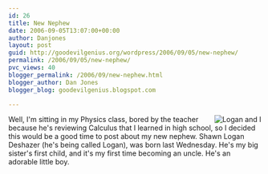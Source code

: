 ```yaml
---
id: 26
title: New Nephew
date: 2006-09-05T13:07:00+00:00
author: Danjones
layout: post
guid: http://goodevilgenius.org/wordpress/2006/09/05/new-nephew/
permalink: /2006/09/05/new-nephew/
pvc_views: 40
blogger_permalink: /2006/09/new-nephew.html
blogger_author: Dan Jones
blogger_blog: goodevilgenius.blogspot.com

---
```


<img src="data:image/jpeg,%FF%D8%FF%E0%10JFIF%01%01%01%01%FF%DBC%05%03%04%04%04%03%05%04%04%04%05%05%05%06%07%0C%08%07%07%07%07%0F%0B%0B%09%0C%11%0F%12%12%11%0F%11%11%13%16%1C%17%13%14%1A%15%11%11%18!%18%1A%1D%1D%1F%1F%1F%13%17%22%24%22%1E%24%1C%1E%1F%1E%FF%DBC%01%05%05%05%07%06%07%0E%08%08%0E%1E%14%11%14%1E%1E%1E%1E%1E%1E%1E%1E%1E%1E%1E%1E%1E%1E%1E%1E%1E%1E%1E%1E%1E%1E%1E%1E%1E%1E%1E%1E%1E%1E%1E%1E%1E%1E%1E%1E%1E%1E%1E%1E%1E%1E%1E%1E%1E%1E%1E%1E%1E%1E%FF%C0%11%08%A6%DD%03%01%22%02%11%01%03%11%01%FF%C4%1F%01%05%01%01%01%01%01%01%01%02%03%04%05%06%07%08%09%0A%0B%FF%C4%B5%10%02%01%03%03%02%04%03%05%05%04%04%01%7D%01%02%03%04%11%05%12!1A%06%13Qa%07%22q%142%81%91%A1%08%23B%B1%C1%15R%D1%F0%243br%82%09%0A%16%17%18%19%1A%25%26'()*456789%3ACDEFGHIJSTUVWXYZcdefghijstuvwxyz%83%84%85%86%87%88%89%8A%92%93%94%95%96%97%98%99%9A%A2%A3%A4%A5%A6%A7%A8%A9%AA%B2%B3%B4%B5%B6%B7%B8%B9%BA%C2%C3%C4%C5%C6%C7%C8%C9%CA%D2%D3%D4%D5%D6%D7%D8%D9%DA%E1%E2%E3%E4%E5%E6%E7%E8%E9%EA%F1%F2%F3%F4%F5%F6%F7%F8%F9%FA%FF%C4%1F%01%03%01%01%01%01%01%01%01%01%01%01%02%03%04%05%06%07%08%09%0A%0B%FF%C4%B5%11%02%01%02%04%04%03%04%07%05%04%04%01%02w%01%02%03%11%04%05!1%06%12AQ%07aq%13%222%81%08%14B%91%A1%B1%C1%09%233R%F0%15br%D1%0A%16%244%E1%25%F1%17%18%19%1A%26'()*56789%3ACDEFGHIJSTUVWXYZcdefghijstuvwxyz%82%83%84%85%86%87%88%89%8A%92%93%94%95%96%97%98%99%9A%A2%A3%A4%A5%A6%A7%A8%A9%AA%B2%B3%B4%B5%B6%B7%B8%B9%BA%C2%C3%C4%C5%C6%C7%C8%C9%CA%D2%D3%D4%D5%D6%D7%D8%D9%DA%E2%E3%E4%E5%E6%E7%E8%E9%EA%F2%F3%F4%F5%F6%F7%F8%F9%FA%FF%DA%0C%03%01%02%11%03%11%3F%E5%A2%F8%81%A8J%DB%A0%D3%89%8F%3C%12%DC%D5%7F%10%F8%BBR%BB%D2n!kv%85YG%CD%DDNA%CEk%EA%18%3C7%F0%B2%CC%99%23%87H%90%1E%CFh%CF%8F%D6%B9%BF%8Cm%F0%EA%1F%85%DE%20%87O%B5%D3%E2%BD%7BB%20h%AC6%B0%7D%C3%18lq%5CO%9F%AD%8E%D4%E1%7D.%7C%CFyy%25%C5%9B%F9%B2%B3%24%89%97%0C%C7%1D%2B%1E(%ED%0A%07%FD%C0S%D0%89%B2%2BCY%11%DBIw%0C.%AF%1Ca%95J%F2%08%C7j%C8%9BMAa%A7%AC%1C%C9%3D%BA%B6%C5%1F%C4X%80%3E%BC%0A%E6%A7Q%EBs%A6pN%C5%BD%B6%3D%E5%88%7D%24%A4%2Bd%3A%5CG%FF%7Df%A2O%0D%EB%23%EF%D8%CC%3E%A4%0F%EBR%7F%C2%3F%A9%20%1B%AD%F6%8F%F6%A5%02%AF%9F%C8%8EE%DC%A3%AC%7D%99%EDG%97%20gV%CA%E0%D3%B4%C9%0C%BAb%AB%60%98%D5%82%91%DB'%9A%5DF%CD%B4%F8Vk%88%E3%60%5C.%16%40%C7%26%9D%A6%B2%3Ad)U~1%E9%CDD%A4%D9qIl%CD%985-B%3BX%E2FU%08%A1%40%15%0C%9A%D5%F8%F9KLH%E0%E1Mh%5C%83%14%9B!%B1%F3%17%1Fx6%05%16%E8%D2%12%B2%DA%88%BD%0E%EC%E6%BAy%E5%DC%E5%E5%89B%3DF%FED%0C%B2%3A%FB%1C%E4T%13%DD%EA%A7%CB%1BG%9F%99H9%3F%8Dk%DCYG%22%15%DC%C8%7DW%83Yz%A4%16Zm%B9%B9%B9%BB%9F%03%EE%AE%EEX%FA%01MNB%E5%89%D4x~%E9%1BL%BAwp%AA%23%04%968%C7%3D%EB%9C%D6%3CSl%AC%F1Y%C7%E7%F5%05%B3%C7%E1%5C%7D%E6%A5u%A8n%8FsE%0Ba%BC%B4%E8q%DC%9A%AD%1A%B4LJ%A7%99%B7%A8%07%1F%ADo%07%2B%18%B8%2B%DC%EC%ED%3Cu%240%247%1Ay1%C6%0E%0A%1C%1E%B9%EFTN%B5my%E3f%D4%810(%D2%DA%14Y~Rd-%D0~%06%B9fIy%06%20%A1%87-%BB%26%A1%B7%8Ee%05d%C3%AE0%03%F3M%C6%E0%92L%EA%5Ei%1E%E5%19%A3%CA%F1%B8)%C1%18%ED%FC%EBV%17W%85%99%1B!%B0%AA%7D%B3%5C%F6%85s%0B%03%0D%DB%B0c%F2%ABu%DA%7Bf%BAD%8F%CA%B4%89%40%E7qc%8F%F3%EF%5EuH%B8%1E%8D9%A9%BB%97%F4%E5%2F%A9%C4%C7%3D%7FJ%DA%F1%03l%D3%87%CCTn%04%FB%80%0Dc%E8%0A%C7Q%5D%C3%04%02kS%C4%B80%A2%9E%83%93%F4%AFJ1%E5%82G%9DR%5C%D5%1B8%3DIv%9BFe%C4%9F3%F3%8E%0FQ%FC%EA%B4%16%26%E6%2F%B5y%DB%14%92%08%D82%088%23%3FZ%D4%D7m%DA%7B%ABP%BC%98%C3H%DE%98R%0Ej%7D%22%12%F0%0D%91%9F.%22%C4%9Cq%9C%9C%FE5i%E8D%97%BDc%16%0F%0BG%3B1y%98%A6%EEI%90%80%09%AD%08%3C'%A5%C6%AD%B6%E1%F9%1C%C9%93%8F%C3%3Dk%A2%1A%7D%AA%C6%A1%95%8F~X%D4b%7B%0Bw%FE%0C%A7%07%03%24R%E6%05%1B%EC%8EFo%0B%E9%E8%FB%23%86%E6%5Exq%163%F9%9AH%F4%18%22%DC%F6%BEdl%07(%E3%04%FD1%5D%9C%D3F%CB%B9s%C8%F4%AC%3DR%3D%D1%C4%C0%95ys%E5%B6zP%9B%0B%22%84%3AU%BD%E4%0B%3AO0a%9D%A0%B6~a%DC%8FJ%93%C2%9AJ%EA%A2%E8J%ACZ%16%03%23%8C%E7%3F%E1Zq%A7%D8%F4%C9%25%91%91%40%8C%C8%7D%80%1F%D7%FA%D6%BF%C3dQ%A6%DD%CA0Y%E7%C1%E3%B0P%7F%A9%AD!%AB%D4%CEr%E5Znz4%BA%F8%B7_%26%5B%B6f%5E%A4%E4%93X%5E(%D5%A2%BF%D0%EFm%95%CB%96%84%9E%9E%9C%D2%24%D6%F2%0D%FBQ%F3%C8m%B9%CDR%D5%C3%3D%AB%2C0%86b%A5zc%821%5E%7C%A2%CE%A8%C8%E1.w%CF%0C%C1NICRh%B3D%5E%D6%DE8%C9%97p%F9%DB%9C7%F8Tv%E5%96i%0A%FD%E5%8EM%C0%F4%FB%A75%9F%A7%83%F6%A8rYU%D8%60%A9%E7%1D8%AEXh%8E%F9j%CFB%8E%EAX%D9%8D%DC%C8s%D0%F4%A8%EE%2F%AD%5D%19%5EH%CA%9E%A0%B7Z%C5%7D%3E%3F%E2%B8%B9ob%F5%0B%E9%F6%E4c%CD%9F%F0j%D6%C75%97r_%13%DB%DA%CD%A2%DC%F90*%BA%AE%F5%60%3B%83%9A%E6%F4%B6%DBk%85%7D%C7ib1%F8%D6%A5%DD%BCq%91%18%FBT%80%8E0%FCVN%95%C0u%60A%C1%04c%A1%07%153%D8%DA%91%D5Z%DE%DDH%EAd%B6H%E3%3D%C3sV%8C%9B%8F%5CV%5D%94%99%B6%8F8%CE1%F9R%CBn%B29c%2C%83%3D%83U%DC%C1%A1%F7%90%DAA%0C%97%124%81%10%16%3F%3F%02%B8%0B%CD%5Du%2B%93%B9%B6D%0E%23BI%C0%F4%AE%93%C5%2Boo%A6%9Bv%B9tk%9F%97%05%B3%9F%F2q%5E%7B%B6H%E4%2B%B7%95%24pk%A2%9C~%D1%9C%9FCv%09vJ%DB%B6%AEA%03%9A%B1x%FEKF%9BLpw%DA%C3%24%FFZ%C6%B2%99%23q%B9w%C8p%07%19%C7%D2%B6%EF-%A3%BBH%9A%2F%95%CE%14%A3%F5%1F%E1%5B%AB%D8%9E%A6%C5%BF%83%EE5-'%ED%D60%16q%DB%8C%95%FAV-%FE%95%AAY%C6%8B4%2C%A5%5Bnz%E4v%CD%7D%0B%F0%BF%C2%24xZ%09%A4R3%F7v%8Cc%F1%EAj%C7%89%BC(.%A0hZ5%94g%B8%01%AAe%23%D0%8E%0DJ%17%EA%7C%D2%0B%5B%A2K%24%848%18%2B%EB%83%D3%F2%AE%DBN%9F%ED%96v%EF%19%5D%AA%02%3E%E1%CF%BE%3FJ%83%C6%3E%0E%BA%B7I%09%B7c%B7%EE69%23%FCj%BF%C3%D8f%C4%F6%F2%A9%DA%98%3C%8E%FD%2B)%C5N%C77%BDE%BB%9Dn%82%83%ED%E4%E0%80%16%ACx%913%22%B2%B1%DD%81%85%ED%F5%A7hQ%ED%BA%97%3C%81%81R%F8%89%95J%1D%A0%9C~5%D3-%8E8%BFx%E3%B5%7B%CF%B1%DF%06%09%BA0%8D%03%FB%E4%02%7F%10j%5B%114v24wI%1F%EFv%14ns%93%D6%B35%25K%B8%C7%CCAy%DB%E7%EA%06A%CF%F9%FAT%ED%AB%7Ff%DF%3D%B4%96%A6U%DE%92%12%24%1B%86%40%23%0B%8E%7F%ADE%9B%8B%E54m*%89%CBcr%5B%A9%04w%0D%E7%C0LX%C0%08%DF7%EBU%A5o%F5%84IlDh%24%03%9F%9B%3F%CA%A4%93U%8Au%BD%93%ED1Dd%8C%06%8D%E2%DA%C0%F6%E0%F4%A8%13Q%8D%A5%90y%96%E5%BC%8F%2C%A9%C09%19%ED%9A%C7%DF%3AR%A5%DF%F1%F4'%9EBwF.%60%C9%88%BA%9Ez%FAVm%C6%F9%A2%B7O%B4A%FB%B8%8B%A1%E7%9C%E4%1Fz%915q%FB%A9%01%81%C4(%11%8A%A9%3C%9E%83%81%CD2%3B%F9%22%88%C8b%05l%B2%B3%15%84%9D%BB%8F%FE5ITd%FE%E5%19z%F3l%D1.aI%C4%88%B1%AC%88q%83%83%C1%07%D7%9A%EC~%16%BE%FD6%E0%7B%C6%DF%9A%7F%F5%AB%CF5%8B%F9o%E0%9A%2C%2CVqG%96%24%0D%E7%E6%FF%13%D2%92%E6%F6%FBN%B2%B0k%3B%EB%9BT%9A%DC7%C8%FBw%E0%95%E7%F2%AE%AAW%8Cu8k%DAr%F7OR%B3%D5%E2%82%04%8Fc0Q%8E1N%7Da'%7F-P%F3%CF'%A5B%B0B%A9%FE%AD%0F%B9%EDT%EE%D8F%81%93o%19%E0W4%91%A2%DC%E7%B5I%9A%DF%EDX%18%2CY%3E%994%92%DA%98%CD%94!%B0%CD%1EI%1D%895%25%F33E4%BE%5E_9%0A%7B%D46%1EiO%B4L%85Dl%02%83%5CJ%3A%3FS%D0r%DB%D0%BE%2C%24%DC%18%DF%BE%7BqMx%E3RU%F5)%01%07%9C%B0%A9%7C%F2GT2%5B%C5%2B%B3%B4yby9%AD%B9%11%873%23%10%5B%CA%C4-%EC%AE%40%C9%C3U%2F%2C%C5y%22%87%2F%1E%09R~%9D%EBB(%22%8E%40%CA0zu%26%AB%3C%F0Gp%EB%2C%9C%82A%13%8A%87%05b%E3Q%A6%3E%D1%AF%19Yad%08%A7%F8%BD%F9%ABv%BFl%13%0F%3AH%8A%1E%0F%A8%F7%E9T%B4%F9%E3k%A3%1Cr%02Yx%1FJ%D4E%04%7C%C7%AF%B5%11N%C8*%5B%99%9C7%8E%A4%0D%AD%22%B0b%82%22%AC%A7%B7%3C%91T4k%1B%8D%5E%F2%3BM%3D%05%D4%ED%97d%23iU%FA%FA%0A%EC%BCU%A0%C9t%3C%F8%BEy%A2_%9DB%93%B4z%E7%DB%BDz%0F%EC%E7%E1Y-%DBQ%BC%B9%B3%8D%A6x%82%C4%5B%1F6%1B%24c%B78%AFF%A5%0A%98t%A3QY%D8%C7%0B%C9%89%9F%BA%F4%3C%17V%D3ot%7B%F2%B7%0A%40W%C6T%E4g%D3%23%ADv%1E%16%89o%E4%81%A4%20%FE%F3%E7l%E2%BD%AF%E2G%C2%085%E1wy%A6%CD%E4%5D%B3n%25%DB%11%96%C79Q%D0%9Cu%15%C8%FC9%F8%3F%AD%C9u%BBQ%98XE%19%E7i%DEN%0FJ%CDKCya%DCjYl%7Bg%81ob%8FB%86%DE%220%A0c%15kY%C4%D1%F9%8C%15H%EE8%26%A1%D1%B4%98%B4%9Bq%04%3B%E4%03%82%CD%D4%D3%B5%25%60%A3%A08%E8q%9F%AE%2B6%DBG%A9N%C9%A3%8A%F1%1CJ%D0%BA%C8%A0%E4%1E%D9%AF%2F%D0%ED%CD%B5%F6%A4%EA%9F%BAi%F6%82%3D%07_%D4%D7%A6%F8%AD%A6%11%B0f%0A%405%C1%E8%83n%9A%AB'Wf%7C%9E%F94%A0%AF%23%932%9F%BA%91oF%5CK%2Bq%D6%A8%F8%B5%A4x%DD%20%FFX%911%1F%88%AD%5D%25%40%0F%FE%F1%A4%F1%0Cq%9D%0A%EAVP%5E%25%DE%8D%8EA%04b%BAms%C5R%B3%3C%B4%CF%2BM%0D%B4eJ%23%0F%BAr7c%9F%EB%5B1%C7%15%C6%BC5%26%11%9D%90%C7%B5I%E9%22%A0%C3%11%83%91%91%92*%86%AFi%16%9F%E2%3B%A8%60bUnJ%82%7B%03%9C%D1%05%C1%B6%BA%DF%CE%E0%AB%80G%18%F5%A27%8E%C5I%DFVm%5Dh%13%DDM5%C3%DE%2BI%3B%AC%8EA%20%13%D4%F4%E3%FC%2B%3D%BC7peyZ%F0%7B%A89%E7%B6k%A0%D1%EE%12%E2%CD%F6H%04k%C8%E7%EE%83%D5i%B2_%D8%C4p%F7%08q%FC*%0BTs0%B22%20%F0%F5%B4h%E2yY%97p%F9%BAt%EC%05W%96%3B%2Bkk%95%87%26%DEE%D9!'%3B%8Es%8Fr%0F%E5Z%1A%85%FF%DA-%26Xb(%A5J%EFr%03%1F%A7%A5r%93%DCn%22'%C2%AA%F0%17%3C.*%A2%D8%3B%15u%B8G%D9%16%2BX%D8%87%C1%DA%80%B3%11%EF%EBZv%BA%2C%DA%FE%99c%1A%CC%91%7D%8E%0D%9F0%3C%EEwj%D1%F0%AD%D5%9D%9E%BBoyq%3A%22Go%23%9F%9B%F8%BA%3D%CF%A5%3E%CFYm%3E%E6%E2y%A0Vk%B3%E6%EDV%C6%DC%968%FDkX.%8C%CE%AC%AE%EF%14w%F1%E9'%0A%163!%23%9C%0E%9FJY%B4%8B%82%8C%12%CD%98%81%C1%C5v%82%DD%23%18%DB%CF%D2%9E%23%5C%7C%AC%14%7B%D7%96%F1%2F%B1%D9%EC%7C%CF%2F%BF%F0%BE%AD3%02%96l8%C1%DC%E2%AA%FF%C2%23%E2%26%89%A1%8A%18YC%02%10%CA%06%09%EAI%C5z%FE%0F%96%1A8%F7%B9%E0%02p3%9A%B5%1D%ACh%81%13%A0%E9%93%93Y*%8E%ED%F76%B3%B2G%8E%C1%E0%9F%10p%1D%2C%93%FE%DA%B1%FE%95%A3%07%81%F5-%B8%9E%7Bul%F1%B41%18%AFN6%CC%1B%8Ey%A7%BC%5BT%13%83%9E%B4%7BY%0B%94%F3%98%BC%04%C4~%F2%F8%FF%C0c%FF%13R%1F%87Zk%C8d%9A%E2i%1C%F5%3B%40%AE%F8%26%DEv%E4%7Dk%03V%D7%92%16h%AC%94%3C%83%83%23%7D%D1%F4%1D%EB%A7%09%87%AF%8B%9F%25%25vc%5E%BD%3C%3Cy%AA3%01%BC%0F%A1%D9%9F%3EGh%F6%F2%19%98%2F%E5%DE%A8%CFk%A5%A4%DB--%C1%FC%B2%3B6%7F*%92%FA%7B%9B%A9%7C%C9%A6i%1B%FD%AF%E9%E9UX%F27q%8A%FB%8C%B7%86%A9%D1jx%87%CC%FF%0F%F8%3F%D6%87%CC%E33%99%D5N4%B4_%89s%C2%D6%B1M%AAK%A7%5C%8C%FD%AE%26%8D8%EA%F8%CA%8F%C4%8CW%A6%F8%22%DF%EC%91%2BC%88%D8r8%E38%AF'%91%E4%DC%92%C6%E5%25%8C%82%AC%0E%08%23%90G%D0%D7%ADxCR%8BU%D2%C5%F4j%16Rv%5CF%3F%82%5E%FF%83u%1F%88%EDXq6%06JQ%C4%C7m%9F%E8w%F0%EE1kF%5B%EE%BFSz%FBT2%92%A65%8D%C9%C3s%9Fz%7D%BC%A0%C6%BBx5%81%3C%C2I%CB%AFL%E2%B4-d%5D%80ry%CEk%E5%9A%D0%FA%B8I9%0D%F1U%A5%FB%D9%3C%D6S%B1eRDy%C0oj%E0%AD-u%1F%11%EAp%DAIe%A8i%F8%FF%5B8%97%1Bq%D9H%3C%D7%A2_%EAQZ%D8%BB%CE%CA%17%1DMr%16%1E%26%D2%F4%FDBY%AF%E6%B8B%E3tM%0An%09%8E%B9%FC%2B%2B%3B%9B8%C7%AB9%2F%8A%FA-%E6%9B%AA%DB%E9%BF%DA%97%93Z%98%83%C9%E6%BEY%CEq%8D%DD%85%60i%F2%92%3C%99%08Tq%D2%BA%7F%89%9E%22%D3%3CC%ABE6%9B9%9DcL3%E0%803%8E3%DC%F7%E2%B9Q%84fl%F6%AF%B9%CB%B2%AA8%8C%0Cy%E3f%EF%AF%5D%CF%85%CD1%F5)ce%CB%2B%A5oM%91%BD%A7F%D1%C7%87%23%9C%90A%C8%22%99%E27U%F0%E5%EB1%231%E3%F5%15%9Fkt%F6%FC%AF(O%CC%A7%FAT%FE%22%86%E2%FF%C2%D7%8Bc%86%99%90%F9JO%2CA%CE%07%BD%7C%E6%3F%07W%03%3BT%F8%5E%CC%EE%C2%E2!%8A%8D%E1%BFc%CDf%BC%5B%ADNk%96%7D%DEl%CE%F9%F4%CE%ECg%F4%ABZ%ACI%25%CAbm%8C%23%5EA%F6%AE_%C3%D3%CEL%F1%CE%A5%5D%24*C%0C%11%F2%F7%AC%AF%18o%FE%D2%0C%A4%85%08%3B%FB%9A%E4%B9%D3c%B26%93%04(%26%25%0FQ%B8%E0%D4-g%22%F3%90%3D~j%F3%B5%B8%99~%EC%B2%0F%A3%9Aw%DB.%FF%E7%EA%7F%FB%F8ih%1A%9D%D2%ACl0%26B%09%1Ey'%A5%2C%90%DA%C2%09%9Ax%90%0FV%02%B8Io%AF%24M%ADs)%1E%99%AD%01%A2%EF%B3W%0C%CD1%07%20%F6%3DqE%80%EB%ADR9%0B%9BT3%18%D0%C8%C5FB%A8%EEOLS%E3%86%5DD%96%83i(%01m%F2*u%E9%D4%FBW1c%7D5%E5%BD%B6%9B%22ldc%B9%81%C1%98d%10%1B%D7%18%FET%9E*%B6%91%AE%E3%5E%3EU%FA%D3%8B%F2%13G%D8%B3%02%B2%9D%EA%A8e%B7%93%E6(9%3C%82%2BR%E2%0D%C8K%0C%FBU6%B9h!%60%90%EFt%19U'%19%E7%F9W%8A%D1%E9%26W%B1Viw%ED%19%8B%3BIn%A4%8C%13%8Fn%9F%9Dh%A2%B8%2B%D3%23%AE%3A%1A%A9m%E4%DAO%18Q%FB%AET%F7%E4%9C%E4%FE%26%B5%24%F90W%184%24%04%18%60%7B%7D*)%19%88%E9%D2%AE%EC%5D%9C%E0%D4o%1A%7D%95%E4%DC%5C%F3%E9%8A%2C%D8%5C%E5%3CO%AA4%11%FD%8E%26%C4%8E%3Er%0F%DD_O%C6%B9B%C2%AE%DF%B1%9A%E6K%87%E5%DC%E4%9F%E4*%9C%DD9%3CW%EA%B9.%5D%0C%1E%1E*%DA%BD_%A9%F0Y%962X%9A%CD%DFN%83%5Bk%2F%7F%ADA*s%DA%81%B9%1B%8C%FB%02x%3F%E1J%18H%0A%E3%0D%DCW%B9m%0F%3DhD85wE%D5%2F%B4%3B%FF%B7i%B2%05%24m%927%19I%17%FB%AC%3B%8F%E5UYF%3E%B4%8A%A7%83%83S8F%A4yd%AE%99p%9B%84%B9%A2%F5%3A%A9%BCei5%DA%5C%98%5E%D0%B9%FD%F4y%DC%80%FFyO%A7%B1%ADu%F16%9Dn%99%96%EDUH%C8%24%F5%15%E7sB%B2%0EW%9Fj%C2%D6%B4%AB%B71%CDg%23%93%16%7Fr%CF%EF%D8%F6%AF%93%CC%F2%0EX%F3%E1%97%CB%FC%8F%A7%CB%F3%D7~Z%EF%E7%FEg%A7%5D%EAv%3E%20%B9h%9A%F2E%B4%892%0A%F1%B9%8F%F4%15%C4j%B1%A3j%3Fb%12%BC%F1%C6y%25%89%04v%1E%FF%FDj%CE%D2%EE%AFm%E2%927%B5%B8I%1DpOa%F8%F4%F4%AB%D66%C2%18%C7w'%93%9EMy%F9%26WZx%95%3A%D0j1%EF%DF%A1%DD%9A%E6%F4%E3%86t%E9%B4%DC%85%965%8E%12%15p%C8t%E6%A2o%F5%8E%7D1V'B%D1%B0%1E%95U%0F-%FE%7BW%DE%5BS%E2%93%BA%1F%B8%FC%CB%EF%CDY%B2%BA0%C8%8C%CA%5E2~d%CE3U%14p%07rrMI%1A%FBt%22%B1%C4%E1%A9%E2)%BAu%15%D34%A3ZT%A4%A7%17%AA%3A%1B%DD'A%D5V)d%B5%86%40%FDeU%C3%A7%1E%BE%BFZ%F1%DF%89%3E%15%BC%D25%40%D7%12E%26%9Fq2%AC%171%8E%02%80xa%D8%FF%3E%D5%E9%967r%D8%CE%26%8C%82%3F%89%0FF%15%BFv4%0F%10%E9R%D9%DE%DB%99%22%991*m%C3%0F~%3D%3DE~q%98%E5%95%B2%E9%DD%7B%D0%EF%FE%7F%D6%A7%D7%E0%F1%B4%F1%91%B3%D2G%C9%CE%06%E3%8E%99%A4%02%BA%DF%88%BE%0D%B8%F0%AE%A8%169~%D5%A7%5C%12mn1%D7%D5%5B%D1%87%EB%D6%B9%81%1B%11%C2%B1%FA%0A%E5%8BRWGD%95%9E%A4'%ADu%91%F9%8C%C9%E5%CB%95%3C%B3%03%DB%15%CD%AD%B4%EC~X%24%3F%F0%03%5B%3Ad%B7%D6v%A0%B5%93H%13%20q%C9%04t%23%D2%A8%96U%965%9FT%5Bt%97%CAt%91%88%90v%EE8%A7j6%FA%84%97m%23L%AEp%17x%F9Cc%DA%9D%141%5BX%DD%DFjp%5C%19%E7%1Bm%7C%A20%8F%9C%92%F9%ED%8E1V%BC%3F%A1k%5E(%81%DA%CE%EE%C9V%D7%08Rk%91%19PrF%01%ED%C1%A6%93z!6%96%AC%FBfX%F7)%03%8C%D6%25%FD%B17y%F2%9F%F7Xm%D9%E0%93%91%D3%BE%07%F3%AD%F5%92%3D%85%99%80U%19%24%F6%15%0F%D9%C2%DB%8D%F3%89%0Be%B7%9E%E0%9C%8C%7Bc%15%E35s%D0F%0C%A7%08F2*%C5%AD%D7%EE%04o%9D%CA8%FAS%AE%ED%0B%7D%D6%3Ct%C5g%98%E4%89%D5%89%19%07%A7%ADC%BA-%1B%91M%BD%40%3C%D6f%BFzmtk%C8y%DD%2F%C8%B9%ED%93%CF%E9%9A%BF%A7%81'!%B0%3D%3B%FD%2B%9E%F1%CC%A3%C9H%D7%1F%EB%87%1F%9Dw%E5%B0S%C5%D3R%DA%E8%E5%C6I%C6%84%DA%EC%CEnnj%B4%9Cg%A8%A9%E5o%9B%1F%A5A!%C1%C1%E8z%1F%E9_%B0Q%8D%A2%8F%CE%AA%3DJ%EE8%23%8C~%86%A0m%C0%E5z%8E%95e%C7%07%A1%F7%A8%8A%F1%91Z%B4%24%C6%87%040%E3%D7%FCi%C3%83%C5A%2F%CB%3A%1E%C4%11%F8%D4%A8%C4%C7%9FzKb%9E%E3%FA%9AG%03%14%E2v%90%DD%8D6n%87%DF%8CR%B8%82%D6%D6K%96eM%80%01%B8%96m%A0d%F1%CF%D7%02%A7K'Kd%B8%99%5D%11%F2%B0%E0s%23t8%F6%1D%FF%0A%BD%A3%C1%04%D0%ED%92B%BB%25Y%1D%40%E5%C0%C0U%CFl%9D%DF%A5n'%9D%F6%BB%BDSU%B7%06%CE%D6%26%86%20%A3%F8%83p%13%3D%C18%26%B0%A9Q%C5%D8%D21%BA8%FB%CBy%60%18%94%05b8%5D%C0%9F%AE%05d%1E%24u%FCq%9A%D7%BF%93%CE%96I6%85%04%F0%A3%A2%8E%C3%F0%18%AC%1B%E2%E9rv%C5%2C%80%AE%3Fw%19b%3D%F0%06qEJ%AA%9Cy%A4%EDb%E9Ss%7C%A8%B3%0B%AB%B9%DB%D0%80E%5CU%1Cq%DA%B0%AD%A7%95f%C4%91%3A%0C%84%F9%D0%A9%07%E8y%AD%86i%23C'%95%23%0C%E3!x%19%E9%CD8V%84%E2%A4%99R%A3(%BBX%1C%16%3D%F6%F6%1E%A6%B5%C6%97qc%1C%17%D2%02%24F%0F%E5g%19_CG%85%60v%B8K%E9!VU%E6%25nF%7D%7D%EBgY%9AI%91%9A%40%07%D2%BE%2B%88s%C4%DB%C3a%DE%9D_%E9%FEg%D5%E4%995%A3%ED%EB%AFE%FA%FF%91%9B%E2%CD%1E%1F%11xu%E3%B6-%01%91w%C3!%01%82%B8%F5%1F%985%E0%DA%DD%B6%A5%A2%DF%BD%96%A3%2C%D1L%BD%86a%EA%0Fq%5E%F7%E1%EDB%E2%CE%F5l%DALZ%DC%BE%06FB%C9%D3%F5%AD%0F%1A%F8oM%D7%AC%FE%C7%ADXF%E5s%E5%CB%1F%C9%24G%D4%11_)K%11%EC%DD%9E%C7%AD%5B%0F%A9%F3%1B%DF%BE%7F%D7J~%AEk%A7%F8%7B2M%25%E4%92G%14%BBv%05%F3%A3%12%01%D7%A0%3FJ%A5%E3%2F%07j%1E%1D%D4%D2%18%EC%CD%E5%B4%CC~%CF2%AB%1D%DF%EC%B0%EC%7FJrY%5C%E9%3E%1E%BA%9C%3F%93u%B4%BB%2CG%80%07%40z%E4%F5%AFAM5tq8%D9%D9%92%EB%97%9F%DARKx%CA%A4%B4%E4%ECU%01%8Ct%1CW%24%F63%7D%A2T%81H%C1%04%E0%9E%87%91%FDkKO%D4'%BCR%A1%02.~c%91%C9%C7%A5V%BD%BD%B9%B5%D4%25%FB%3C%862UC%E3%BE3%8F%E7M%5B%A8%8F%B4%E5%B8V%B4%90%ACm0%2B%86%8Cu9%EBY%9A%F5%E3%3B%22%A4%84F%A7%A0%E3%8A%C2o%15%E9R%22%22%DD%A2%FC%EA%CD%F2%B0%E0%1C%E2%B35%9F%13i%F7R%ED%5B%B8%D1%0F%DF%EB%C8%AF%23%D9%CF%B1%DD%ED!%DC%D6%97%C6V%9A%3C%F0%C7%7B%23%18%E6%24%23%15%E0c%D4%FE5%D1X%EAZ~%ADl'%B6%92%19%A3n%8E%8C%08%CDxG%8D%F5%18%F5%0B%F5X%D5%96%DE%DC%14%40%0F_S%8E%D5%8F%A3%EA%FA%86%91w%E7%E9%B7%12%40%DF%C4%AB%F7%5B%EA%3B%D6%9E%C6%F1%1D%CF%A4B4%12%09!%7C%E0%F4%F5%AC%9F%1A%23Od%2F!%1C%82%BEb%E3%B05%C7xW%E2U%A5%D1%16%DA%A8%16%B3%F4%DE%3F%D5%B1%FF%D9k%B7%BA%B8%86%E3N%98%AB%2B%2BFX%60%E4%1E%3BS%C3%F3R%AF%09%5BT%D15%92%9D9'%D8%E3%03e%CE%7B%93H%E3%23%91%C5C%1B%E1%87%3FZ%99%E4%F9N%D5%3C%1E%F5%FBM%AC%CF%CD%08%5D%18%03%B5%BF1Q0%93%BA%83%EE*f%93%8C%EC%18%FA%D3%3C%CE%A0%A9%23%EBT%C1%5C%82%E67%229%01%5C%2Bd%FA%E2%9Fn~%5CS%8E%D9%11%BB%1Cw%15s%C3%FA%3E%A7%AC%5E%8B%1D.%CEK%9B%96%1B%82%0E8%F5%24%F4%15%87%3C%60%A4%E4%ECm%CA%E5d%8A%84%FC%A5%7B%F6%A9%8E%9D~%C8%25%FB%2C%BB%E4%ED%AE%D7%C3%BE%0F%B8%B3%98%CB%ACZ%BCW%08%7F%D5%C81%B3%F0%FE%B5%D3H%D6%A6%DAD%81%15%B6%10%A4%01%9C%9FJ%F8%EC%7F%14%CA%159p%F1M.%AF%AF%A1%F6%B9w%09%C6%A5.%7CD%9D%DFE%D3%D7s%CC%B4%3D%90%C8%B3%CD%1B%05%C9%3B%98%E1v%A8%C9%1E%E78%FAu%AB%C2mK%C4%12%5EO%94(%C8%22%CB%BE%D5%8Bs%821%EAs%5D%FE%87%F0%FF%5B%D5-%DB%CF%F24%B8%3C%E6%C4sG%BAI%10%F7%03%F8~%87%D2%BB%8F%0F%7C7%F0%FE%8B%04m%1D%92%CD2%10%DEl%DF3g%D7%9E%05mG%3EsNU!g%D0%F3%F1%99-*2%8Ch%D4%E6%EEy%24%9F%0F%EFu-4%EA%16p%5B%92%F1%A0D%86M%A8%A78.%C0%F3%D8%9CV%B7%86%FE%18%AE%8D%2B%EAW%DA%AC%B3O%B3%0B%0C0%15%5D%A3%92w%1Es%FEq%5E%E5%05%9Cp%CC%AC%8A%94a%C68%26%9C%FA%7Cy%90*%A9%0D%C8%C8%EE8%22%B8q9%95LD%1D9%FC%2C%AA8(%D1%92%9Cw%3Ea%D6%FC9%A4%EA%1E%24%17%D6%A2%E2%40%E5r%AD%20*%CC%3F%CE*%FE%A1%24qZK%A5%DDi%8B%3CNI%C2%B8%3E%B5%D2%EAZ%12%F8%7B%5D%BC%B4%DB%B1%04%8D4%19%FE%E3%9C%8F%D7%23%F0%AAZ%85%FE%9F%E5%EF%99%80p%BD%FA%F5%AF%94%C5b'%3A%9C%8D%E9%1D%97c%EEr%FA%14%E9%D1R%8A%D6I%5D%F78%C7%D1%5E%DE1%25%B4%93%DB8%1C%0D%DB%86%3D%0Ek6M%5CL%93Y%DC%85%8A%EE%1E%AB%D9%C7%F7%87%F8W%7Dz%FFo%B1%06%CE%13)e%EB%8E%07%E3%5Eg%E2%FD%1E%E6%DA%1F%EDcq%08%B8%B5%60%E23%FCC%A1%5C%D6q%83%93%D4%2B%F2%A5%EE%96%D6%0F2%3Bhs%B5%99%C3%13%DD%40%E4%9A%EA%A4%D4%EC%ED%D0%19%EEb%85%5B%F8%E4%602~%A7%BDqi%A8%5B%D8i%11%EB%17%87%7C%D7(%0D%BC%F4%1E%87%FA%D7%0B%AB%DF%DD_%DC%99%EE%25g%2Cs%B7%F8W%D8%0E%D5%B5%3A.%5B%ECx%98%ACRN%C8%F5%CB%8B%DF%0E%EA%8F.%9F.%A1mq%B8r7c%9Fc%5C%0F%88t%15%B2%B9%7Br%A9%24%12%0C%AEFAS%D8%D70%AE%87%DB%DA%B7%2C%B5%86%B9%B7%8A%C2%E1%81%08%7Fv%C4%F3%F4%AE%B8%C3%97c%81V%E6z%9C%F6%B7%E1%E5%B8D%7D%3B%CA%82X%C6%D0%BBp%8C%3D%0E%3D%FB%D65%A7%82%AFn%0C%92j%13*H%5B%80%9F5z)%8C%83%821J%17%FD%A0j%CD%0A%B6%5B%18%91%DCt%E6%AB%EA%F2%08%0EC%1D%C7%A6%7BS%24%FB%5D%A3%EEh%CB%0FQ%D2%B2%AFg%92%E6f%91%91%8Ex%C0%E9%81N%AC%EC%8E%5C5.y%DD%EC%88%E4%91%A4b%DB%8E%09%E7%DE%AB%C8%17'%9F%D2%9F%B8%86%C7%E9P%CC%D8%3B%87J%E5G%AA.%D5%DA%0F~%FE%C6%B5%B4%2F%14j%BA*%B4QJf%B5e%20%C3!%CA%E3%DB%D0%D6%18g%F33%83%8AVm%CAGj%B5%B9%3D%0FPi%A2%8C%09%9EET%200f8%18%C6k%B3%F0%3E%83g%AF%DB%AD%D4%D7.-%D8%90%A2%3E%A4%83%8A%F1%7D%1BW%BC%BC%98Y%CD%A7%16%11%A0Q%3AJ%08%20%0C%0C%83%D0%D7%A6%7C%2B%D6%24%D2%EF%DA%C2d%928%A5%3B%A3%DE0%03w%1F%8F%F4%AF%BC%CC3%09%D5%C1*%D8iZ%DB%FF%5EG%CB%E004%E1%8A%F6X%88%DE%FB%1E%A7%0F%C3%AF%0E%94%20%C9x%DF%F6%D7%1C%FEU%04%FF%0D%FC%3E%D1%9D%97W%B1%B1%E8%DB%D4%E3%F0%C5l%5BjD%A0m%FDM6%EA%F4%B0%24%13_%1F%2C%EF%18%9F%F1%19%F5%8B%26%C28%FF%0D%1E%7B%AD%F85%B4%99%3E%D1k%7C%97(%87qV%5D%AD%81%FA%1A%FA%23J%FE%CD%166%3A%D5%BC6%C6y%23%8E9%8A%0EJ%91%D3%8FBk%C3%3CO%3C%CF%0Bl%24%B78%F5%A9%F4%3F%1BK%A7%E9M%1C%DAe%CA%DD%20%1EJ%C5%20%F2%8Bv-%9E%83%D8~uo7%9E*6%AF-Q%CB%3C%A24e%FB%98%EEz%8F%C6K%AB%16%B6%8A%CA%07%C6%A9%91%B3b%E5%82w%CF%B7%A6%7B%D7%23%E1mJ%2F%0E%B4-6%80%8F%1E%EF%9A%E5%A6%2F*%FA%B0%04%05%CF%E5%5Ct~0%F3%2F%E5%BD%D4%ADo%EE%2F%25%3B%A4%94%95%25%8F%E7%C0%F6%A7%5E%F8%D5g%8C*%E9%D7%08%08%EEW%15%E5T%C4'%3Eh%9E%FE%1F%0C%A1C%D9NW%FC%0F%A4m%3C%BB%8Bh%E6%B7%99%1E7%40%D1%B0%E8A%A9%8B%05%05%25%8C%80F%09%1C%8A%F1o%FC%5B%87H%D2%FF%B35M6%EEx%A2%FFR%D1%ED%2C%01%3Ft%82q%8FJ%D8%BC%F8%CBg%22%91c%E1%DB%B7%F42%C8%AA%3FL%D7j%C4%D3%B5%DB%3C)%60j%C6n)%5C%F4%E4%C3E%B0%10%CF%11%04%11%DCv5av%B4%25%97%A3%11%8F%C6%BCI%BE'%F8%8Ek%95%7B%3D%26%CE%05%E7%06B%CF%C7%A1%E9%9Ae%CF%8A%3CY%A8%40R%E3T%16%B0%93%9D%B6%B1%88%FF%F1%EE%B5%0F%19K%A3%B9k%01Y%EE%ACu%FF%14%26%D3%EF%24%87K%F2%95%AF%D0ni%BA%18%14%F6%F7'%D3%B7Z%E3c%D1t%E8G%98b%128%1F%7D%F9%26%A9Ax%90%BB%99%25%2F!%E5%9D%89%25%8F%A9'%9C%D3%9BZ%8DAbs%5Cs%AA%AAK%9A%C7%A9F%93%A5%05%0B%9C%C7%8D%BCm6%89%0B%DAYi%CD4%84%7C%B2%BA%91%1A%FBg%B9%AF%16%D5u%AD%7B%C4W%8F%1C0%CFyrrDq%AF%CA%3D%FD%07%E3%5E%F7%7D%7Bkz%C5.%23%5D%9D~a%C6%2B%12%EFU%B1%B5%92h%F4%7BX%26%D8%BF%BD%91J%A2!%F7%3D%CD4h%F6%ECy'%89l%EEt%BB%1D5%2F%1D%BC%FF%20%EFB%DFq%B3%9C%0F%CF%F4%ACXd%DC%A0%E4%E6%9D%E3%0Dv%EBY%D5%DEk%A1%1A*%12%B1%AA%1C%8D%B9%F5%EF%9A%A9g%B9%87%A7%15%D9%04%D4u%3Eo%12%E2%EA7%1D%8B%F1%A7%F1m%26%98%C0y%9F%2FJ%B3%0C_%20%DCpz%F1Mkr%CD%B8%07%D6%AE%C71%A3%A6%5E%E4%2CS%B7%FB%AD%FD%0Djm%2CI%04W%3B%B0%AA%8D%C3%8FZ%B3o%A9I%0C%7B%1B%0E%07L%9Cb%93F%D0%ABm%19%D9h%BA5%F6%BA%A5%ED%124%88%1Cy%D3%0F%90%1F%A7%7F%A5P%D5%FE%17%EB%D0%02%D6R%DB%5E%0C%F0%B1%3E%D6%FC%9B%1F%CE%BD%82%DD%23%8A5%8A%14H%A3%1D%15F%FC*%5C%F7a%CDa%3A%9C%CC%EA%A3K%D9%2B%23%E6m%5BH%D5%B4%C9%7C%9B%FB9%AD%E4%EC%B2%A9R~%99%E0%FE%15%9A%FC%B1V%CA%91%C1%5C%60%D7%D57%22%DE%EA%DD%AD%AE%E1%8Ax%5B%83%1C%A8%19O%E7%5C%1F%89%FE%1B%E8%B7%CA%D2%E9r%1D%3A%5E%D1%9F%9E%23%FDW%F08%F6%A4%8Dn%CF%0F%7C%1E%14%91%F5%A8%FEe%3Dk%A7%F1%0F%82%B5%BD%18%B4%97Vn%F0%83%C4%B1%FC%F1%FF%DFC%A7%E3%8A%C0%8A%D9%A5%99c%08%E0%93%C0%03%96%F6%1E%E4%E0~5V%0B%9B%5E%0DB%C9r%AA%C1%5C%ED%23%3E%9C%D7F%90%CE%8C%B2%09%DCH%842%B7P%08%E9I%FD%8E%DA.%99j%AD%B7%EDR6%F9J%F68%FB%BF%408%FC%EAxfC%1E%F3%C0%1Dk%EF2e%19%E0%94%24%BB%AF%C4%F9%5C%CAR%8E%25%CA%2F%B1%E9%1E%14%D7%3E%DD%60%8CN%D7%1C%3A%FFu%87Q%5D%0C7%05%89%079a%F8W%8Fx%7BT%5D%3FS%18r%22%9D%B6%B0%23%18n%C7%FA~U%E9vW%DB%95%07%DE%E3%8CW%C0%E6%B8%19%60%F12%A7%D3%A7%A1%F7Yf1b%F0%EA%A2%DF%AF%A9~%5B_5%82%93%D7%9Ei%CB%A4)S%C6N%7F%3A%97t%B8%0C%880%07%ADV%92%F2%E5%1B%3Ftw%AF%3B%D9%A3%B9%C9%8Dm%0DY%B3%81%C5D%DA%2C%7F%DD%19%A5%93Ru%C9-%CDW%9BY%F2%F1%FB%CE1%9A%7C%B1%13l%B04%B8%A3%EA%AB%F5%C5%23-%A4%3DB%82%3AV%16%A1%E2(c%8F%E6%98%0E%3Dk%8F%D5%FC%60%8F9%8A%DD%CC%B2%1E%02%A7%24%D3P%BE%C8%874%B7g%A1%DD%EA%F6%B0%83%B5%90%7D%0D%60%EA%9E%2F%8A%DE%22%16t_L%B5y%B6%A7%A9%DD%B3n%D4%AF%C5%92%1F%F9f%84%19O%F8U%AF%06Ae%ACx%82%3Bh%F4%B9%0C)%FB%C7%9E%E9K%17%C7%407%7F%85m%1C4%9Ar%B6%84%7Db%3C%CA%0Bvt%13x%BB%9C5%D4LO%24%2Bf%A9K%E3%88%15%FC%98%D9%A5%94%FF%02%82O%E4*%FF%C4%88%B4%A9%DA%D3%C3%A9%0C%09%E76%E9%99%14)T%1E%E3%91%93%81W%E0%D2t%FD'J%B4%83O%B4%82%DF%EFn%D8%A0%16%E3%A9%3D%FF%1A%14%22%8Cq5eJ%7C%A9%DC%C1%B6%F1%06%B1%7Dx%96%B6%FAd%8E%CC7%11%3E%E8%E3%0B%EAN%3FN%B5.%BB%A5%CA%3C%3B%7D%A8j7NX%83%FE%8F%17%C98%C0unq%D4%F3%5BV%2CRI%A6h%C8%20%EE%E7%B8%C7J%CF%F8%974%90%F89%14%1Cy%92)a%D3%8E%A2%B5%8AWV%3C%FA%95%E7%24%EE%CF%1A%BB%07y%3Cc%3BF%2B%5E%C0%AE%D3%DB%81T%922%E0%B3.G%A7%ADIl%1D_9%E2%BBO-%9B%7D%13%E9%EBJ%24%DC%06%05E%0B4%D0n%1Dz%1A%9E%18%DB%CB%1Ci%90%122%2Cyv%FAf%A84%A8X%FF%10%ED%CD%5B%9E%DA)%A5%C4%85%DC%8F%E0S%80%3E%B5%05%CD%B5%A8!b%8C%E0u!%8E%0D%3B%0A%E8%FA%3B%CC9%E8%1B%F1%C1%A9%96M%C3%B8%FA%8A%AEF%E3%B9%BAT%D1.%17%AEEp%A6%7B%0CIW%7F%60~%A6%A0%95%0E%3A%0F%A5N%FC%03%B7%9A%8D%89d9%F4%FAU%2B%08%AE.%BC%AC%AB)%C7O%97%91%5Eo%F1%07T%D0%B4%3F%10%D8%DC%E9%F6%16%ED%A8%C4%E6%7B%A0%83b%85%20%85%0C%3An%C9%C8%3DEu%5E6%F1%04%5E%1B%D2%3E%D5%B4%3D%DC%A4%A5%AC_%DEoS%EC%3B%D7%80%EA%97%B3%5E%5E%CDqq%2BK%2C%ACd%92F%EA%EC%7B%FF%80%AAL%2Cz%3E%A7%AD%D8%EBvQ%DD%DA%B6%C9%03~%F6%26%3F2%9F%EA%3D%EA%A2%C6v%83%D7%FB%C2%B8%1D%22%E1%D7PO%2C%F5%CF%07%E9%5Du%A4La%06Aq%BC%F2_~%D0~%80%D7%DAd%15%5C%A8r%F6%7F%E4%7C%DEkM*%B7%EE%8D%09%26%B6X%8A%C8%F8L%60%FA%9A%DF%D1%7Ceemb%B1%DF%CCb%961%80YO%EF%07b%08%FDEr%0Dk%96%DD%B9%F8%E9%B8dT%C8%C8%A3iL%9F%60k%BF2%CBi%E61J%A6%8Dl%CCr%FC%C2x%097OT%FA%1D%CA%FCN%D2%916%F9%B3%F1%FFL%5B%9F%D2%A8_%FCI%B3%93%22%18%AE%25%CFC%E50%FE%95%CB%F9%EA%9FqO%B8.h3%B3u%E0w%C1%AF!p%A5%0F%F9%F8%CFM%F1%26!%FD%84%5D%BA%F1%96%A1q%9F%26%D6%EB%DB%10%9F%E6qY%B7%1A%97%88.%87%CCZ%15%3F%F3%D2%40%BF%A0%C9%A9%BC%D0%A3%E5%C5D%F3%0C%EEn%7D%CF%02%BA)p%C6%0E%1F%13l%E6%A9%9F%E2%E7%B5%91L%E9%F7%178k%CB%C9H%EB%85c%CF%E2%7F%C2%AD%25%A41%C7%E5%A3%3A%AFp%84%26~%A5%40'%F1%A6%9B%B4%E72%AF%E1%CDR%BA%D4V1%84%CB7%B8%AE%C9%60%B2%FC%2C.%E0%AC%BB%EAr%FDk%19%5E_%13%D7%E4hCo%0A%C8%B1%DA%DB(%91%8E%06%D4%CB%1F%EAk%BB%D1R%D3%C2%FA%04%DA%85%E3%05%B9u%CB%03%D4%0E%C3%FC%F7%AEW%E1%FC%85Z%5DB%F2h%D5O%CA%8CXds%C8%0B%EAx%FAV%7F%8F5%7F%EDK%F3%04%0CV%08%CF%CD%9E%3E%95%F2%F9%AEd%B1MQ%A4%AD%04%7DFW%82%8E%0A%93%C5Uw%9B%D8%CD%B8%D6u%19%F5iu0%D0%C5p%ED%90%5B.UGE%C7J%D3%D3%3CmynDz%A17%11%A8%3BLq%85e%C8%FC%B1%5C%EC%11%C4x%C31%F5'%15%24%B1%1C%60t%FA%9A%F3eiY5%B1%93%94%9C%9C%AF%AB%3Bm%23%C4%2B~%F2%C26%AE%F4%DD%18%DF%9C%E3%B7%EB%9A%3E%2B%CF%BBA%B4%5C%15%C3d%F3%ED%81%5C%0F%EF%E0%95%24%85%B6%C9%19%CA%7C%DC%83%5B%3E7%F1%15%AE%A5%A6Y%AA%AB%09T%1F1v%E3k%7FZ%CB%91s%2B%09%C9%F2%BB%9C%EC%12%1Caz%0E%FE%F5f%18%C4%80%E3%EF%13%8C%01%D6%B1%22%BAh%CE%D8%DB%A9%F4%AD%CD)%96ERZB~%F0%0Ap%7F%13%5D%08%E3z%1A%F0%AF%91n%04%9C7R1Q%3D%C3%3F%CA%AC%AB%9FNM%0C%B22%FC%AA%AA%09%CEX%964%3A%DDG%8D%B3%0C%FF%B2*%ACf9%15%8CeC%1D%BF%C5%EAj)%5CdsI%3C%97P%C3%93%22%EFc%80%EFY%97%12%C8%1F%FDk%13%CFN)%8D%23%E9%A0%CD%F9R%AC%87%DE%8A%2B%CF%3Dt*%B3%C8N%08S%D7k%B0V'%9E%98%14QB%03%E7%7F%88%BA%E4%FA%D7%88n.%18%B4p%C4Z%08%23%CF%DCE8%3F%89%3C%9A%E5dc%8F%9B%91%8A(%AD%10%17%FC%2C%9B%F5eS%8C(f%AE%B2%FA%F8Z%B0%8CF%5D%C8%C8%C9%C0%A2%8A%FA%7C%0Di%D1%CBe8%3B%3B%FF%91%E1%E3!%1A%98%B5%19-%2Cf%DCj7d%7C%AC%91%8Fe%CF%F3%AA%BFm%B8%E7t%AC%DF%A7%F2%A2%8A%F3%5E%3F%12%DF3%9B%3AV%1A%92V%E5C%1E%F7o%2C%24%FC%1F%3F%CE%9F%1D%DCg%80%99%3E%EB%FF%D7%A2%8A%ED%C2%E68%96%EC%E5%F8%2F%F20%AD%85%A4%BA~c%FE%D6%A0%FD%DE%9E%82%91%EF!U%2CU%C9%FFtQEzk%19Z%CF_%C1%1C%DE%C2%1D%86%DC%5C1%C2FJ%83UT%AC%92%11%CE%D02s%D4%D1E%7C%DE%2B%13V%BC%DB%A9%2B%9E%95*P%A7%1Fu%13*%04%CBd%A9%C0%FB%A7%1Czf%89%3Ei%E8%A1s%8A(%AECt%CB%11%AA%C4%81%D9C3t%1D%859s%23.%EEK%1F%C2%8A)1%9D%95%87%80%96%E2%DD%26%BA%BD%C1p%08X%C7%03%3E%F5C%5C%F0T%16%F0%BF%95p%5B%078%E2%8A%2B%9D%CEW%3D8P%A6%E9%DD%A3%CD%A4%B1%09s%E5%87%25%5D%9B%EA%3C%8A%D9%D0r%A5%BA%60%FC%B8%F4%C0%A2%8A%EB%89%E2UVl%D4%DEs%B4S%97%9Cz%9E%F4QZ%23%12%1DI%960%ACW%25G%1E%D5%92%EC%A0(%D9%93%8C%93%9A(%A4%C7%13%FF%D9" alt="Logan and I" align="right" /> 

Well, I'm sitting in my Physics class, bored by the teacher because he's reviewing Calculus that I learned in high school, so I decided this would be a good time to post about my new nephew. Shawn Logan Deshazer (he's being called Logan), was born last Wednesday. He's my big sister's first child, and it's my first time becoming an uncle. He's an adorable little boy.

